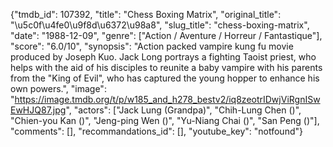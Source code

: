 {"tmdb_id": 107392, "title": "Chess Boxing Matrix", "original_title": "\u5c0f\u4fe0\u9f8d\u6372\u98a8", "slug_title": "chess-boxing-matrix", "date": "1988-12-09", "genre": ["Action / Aventure / Horreur / Fantastique"], "score": "6.0/10", "synopsis": "Action packed vampire kung fu movie produced by Joseph Kuo. Jack Long portrays a fighting Taoist priest, who helps with the aid of his disciples to reunite a baby vampire with his parents from the \"King of Evil\", who has captured the young hopper to enhance his own powers.", "image": "https://image.tmdb.org/t/p/w185_and_h278_bestv2/iq8zeotrIDwjViRgnISwEwHJQ87.jpg", "actors": ["Jack Lung (Grandpa)", "Chih-Lung Chen ()", "Chien-you Kan ()", "Jeng-ping Wen ()", "Yu-Niang Chai ()", "San Peng ()"], "comments": [], "recommandations_id": [], "youtube_key": "notfound"}
